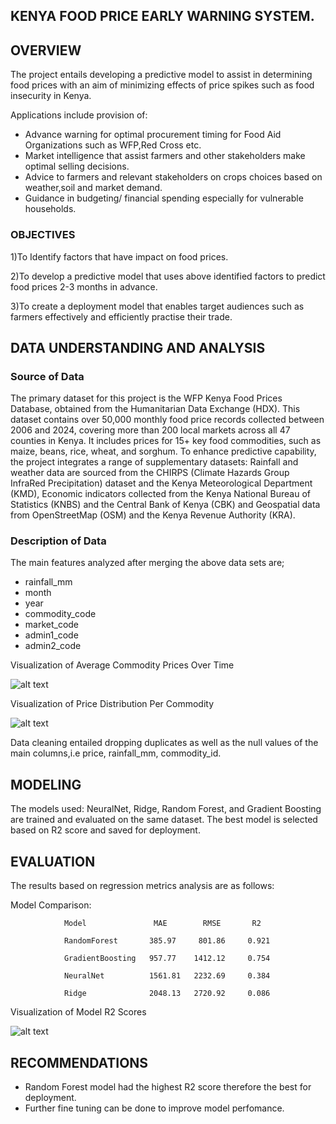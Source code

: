 
## KENYA FOOD PRICE EARLY WARNING SYSTEM.

## OVERVIEW

The project entails developing a predictive model to assist in determining food prices with an aim of minimizing effects of price spikes such as food insecurity in Kenya.

Applications include provision of:

- Advance warning for optimal procurement timing for Food Aid Organizations such as WFP,Red Cross etc.
- Market intelligence that assist farmers and other stakeholders make optimal selling decisions.
- Advice to farmers and relevant stakeholders on crops choices based on weather,soil and market demand. 
- Guidance in budgeting/ financial spending especially for vulnerable households.


### OBJECTIVES

1)To Identify factors that have impact on food prices. 

2)To develop a predictive model that uses above identified factors to predict food prices 2-3 months in advance.

3)To create a deployment model that enables target audiences such as farmers effectively and efficiently practise their trade.

## DATA UNDERSTANDING AND ANALYSIS
### Source of Data

The primary dataset for this project is the WFP Kenya Food Prices Database, obtained from the Humanitarian Data Exchange (HDX). This dataset contains over 50,000 monthly food price records collected between 2006 and 2024, covering more than 200 local markets across all 47 counties in Kenya. It includes prices for 15+ key food commodities, such as maize, beans, rice, wheat, and sorghum. To enhance predictive capability, the project integrates a range of supplementary datasets: Rainfall and weather data are sourced from the CHIRPS (Climate Hazards Group InfraRed Precipitation) dataset and the Kenya Meteorological Department (KMD), Economic indicators collected from the Kenya National Bureau of Statistics (KNBS) and the Central Bank of Kenya (CBK) and Geospatial data from OpenStreetMap (OSM) and the Kenya Revenue Authority (KRA).  

### Description of Data

The main features analyzed after merging the above data sets are;

- rainfall_mm
- month
- year
- commodity_code
- market_code
- admin1_code
- admin2_code

Visualization of Average Commodity Prices Over Time

![alt text](image-1.png)


Visualization of Price Distribution Per Commodity

![alt text](image-2.png)

Data cleaning entailed dropping duplicates as well as the null values of the main columns,i.e price, rainfall_mm, commodity_id.

## MODELING
The models used: NeuralNet, Ridge, Random Forest, and Gradient Boosting are trained and evaluated on the same dataset.
The best model is selected based on R2 score and saved for deployment.

## EVALUATION
The results based on regression metrics analysis are as follows:

Model Comparison:

                Model               MAE        RMSE       R2

                RandomForest       385.97     801.86     0.921

                GradientBoosting   957.77    1412.12     0.754

                NeuralNet          1561.81   2232.69     0.384

                Ridge              2048.13   2720.92     0.086

Visualization of Model R2 Scores

![alt text](image.png)


## RECOMMENDATIONS
- Random Forest model had the highest R2 score therefore the best for deployment.
- Further fine tuning can be done to improve model perfomance.




